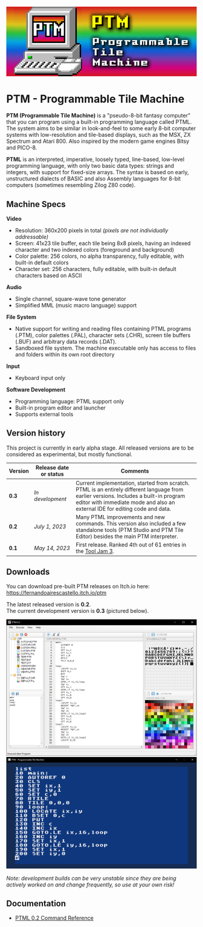 ![PTM Logo](https://github.com/FernandoAiresCastello/PTM/blob/master/Images/logo.fw.png?raw=true)

# PTM - Programmable Tile Machine

__PTM (Programmable Tile Machine)__ is a "pseudo-8-bit fantasy computer" that you can program using a built-in programming language called PTML. The system aims to be similar in look-and-feel to some early 8-bit computer systems with low-resolution and tile-based displays, such as the MSX, ZX Spectrum and Atari 800. Also inspired by the modern game engines Bitsy and PICO-8.

__PTML__ is an interpreted, imperative, loosely typed, line-based, low-level programming language, with only two basic data types: strings and integers, with support for fixed-size arrays. The syntax is based on early, unstructured dialects of BASIC and also Assembly languages for 8-bit computers (sometimes resembling Zilog Z80 code).

## Machine Specs

**Video**
* Resolution: 360x200 pixels in total *(pixels are not individually addressable)*
* Screen: 41x23 tile buffer, each tile being 8x8 pixels, having an indexed character and two indexed colors (foreground and background)
* Color palette: 256 colors, no alpha transparency, fully editable, with built-in default colors
* Character set: 256 characters, fully editable, with built-in default characters based on ASCII

**Audio**
* Single channel, square-wave tone generator
* Simplified MML (music macro language) support

**File System**
* Native support for writing and reading files containing PTML programs (.PTM), color palettes (.PAL), character sets (.CHR), screen tile buffers (.BUF) and arbitrary data records (.DAT).
* Sandboxed file system. The machine executable only has access to files and folders within its own root directory

**Input**
* Keyboard input only

**Software Development**
* Programming language: PTML support only
* Built-in program editor and launcher
* Supports external tools

## Version history

This project is currently in early alpha stage. All released versions are to be considered as experimental, but mostly functional.

| **Version** | **Release date or status** | **Comments** |
|-------------|------------------|--------------|
| **0.3**     | _In development_ | Current implementation, started from scratch. PTML is an entirely different language from earlier versions. Includes a built-in program editor with immediate mode and also an external IDE for editing code and data. |
| **0.2**     | _July 1, 2023_   | Many PTML improvements and new commands. This version also included a few standalone tools (PTM Studio and PTM Tile Editor) besides the main PTM interpreter. |
| **0.1**     | _May 14, 2023_   | First release. Ranked 4th out of 61 entries in the [Tool Jam 3](https://itch.io/jam/the-tool-jam-3/results). |

## Downloads

You can download pre-built PTM releases on Itch.io here: https://fernandoairescastello.itch.io/ptm

The latest released version is __0.2__.  
The current development version is __0.3__ (pictured below).

![PTM Studio 0.4](https://github.com/FernandoAiresCastello/PTM/blob/master/Images/ptm_studio.png?raw=true)
![PTM 0.4](https://github.com/FernandoAiresCastello/PTM/blob/master/Images/ptml_example_03.png?raw=true)

*Note: development builds can be *very* unstable since they are being actively worked on and change frequently, so use at your own risk!*

## Documentation

- [PTML 0.2 Command Reference](https://docs.google.com/spreadsheets/d/1uPhPh0LLgRmL87Uo9hDXGUhOOFIESIYAcZ_nJOlN2VI/edit?usp=sharing)
